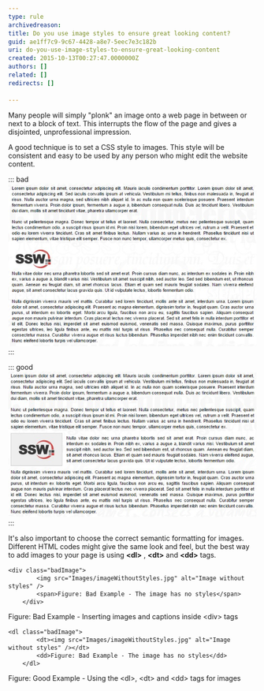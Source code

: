 ```yaml
---
type: rule
archivedreason: 
title: Do you use image styles to ensure great looking content?
guid: ae1ff7c9-9c67-4428-a8e7-5eec7e3c182b
uri: do-you-use-image-styles-to-ensure-great-looking-content
created: 2015-10-13T00:27:47.0000000Z
authors: []
related: []
redirects: []

---
```


Many people will simply "plonk" an image onto a web page in between or next to a block of text. This interrupts the flow of the page and gives a disjointed, unprofessional impression.

A good technique is to set a CSS style to images. This style will be consistent and easy to be used by any person who might edit the website content.

<!--endintro-->

::: bad  
![Figure: Bad Example - The image has no styles](imageWithoutStyles.jpg)  
:::

::: good  
![Figure: Good Example - The image has CSS driven margin, padding, borders](imageWithStyles.jpg)  
:::

It's also important to choose the correct semantic formatting for images. Different HTML codes might give the same look and feel, but the best way to add images to your page is using      **&lt;dl&gt;** ,      **&lt;dt&gt;** and      **&lt;dd&gt;** tags.


```
<div class="badImage">
        <img src="Images/imageWithoutStyles.jpg" alt="Image without styles" />
        <span>Figure: Bad Example - The image has no styles</span>
    </div>
```

Figure: Bad Example - Inserting images and captions inside &lt;div&gt; tags

```
<dl class="badImage">
        <dt><img src="Images/imageWithoutStyles.jpg" alt="Image without styles" /></dt>
        <dd>Figure: Bad Example - The image has no styles</dd>
    </dl>
```

Figure: Good Example - Using the &lt;dl&gt;, &lt;dt&gt; and &lt;dd&gt; tags for images
